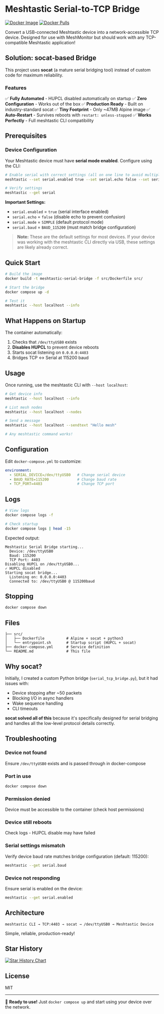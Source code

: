 # Meshtastic Serial-to-TCP Bridge
[![Docker Image](https://ghcr-badge.egpl.dev/yeraze/meshtastic-serial-bridge/latest_tag?color=%235b4566&ignore=latest,main&label=version&trim=)](https://github.com/Yeraze/meshmonitor/pkgs/container/meshtastic-serial-bridge)
[![Docker Pulls](https://ghcr-badge.egpl.dev/yeraze/meshtastic-serial-bridge/size?color=%235b4566&tag=latest&label=image%20size&trim=)](https://github.com/Yeraze/meshmonitor/pkgs/container/meshtastic-serial-bridge)

Convert a USB-connected Meshtastic device into a network-accessible TCP device.  Designed for use with MeshMonitor but should work with any TCP-compatible Meshtastic application!

## Solution: socat-based Bridge

This project uses **socat** (a mature serial bridging tool) instead of custom code for maximum reliability.

### Features

✅ **Fully Automated** - HUPCL disabled automatically on startup
✅ **Zero Configuration** - Works out of the box
✅ **Production Ready** - Built on industry-standard socat
✅ **Tiny Footprint** - Only ~47MB Alpine image
✅ **Auto-Restart** - Survives reboots with `restart: unless-stopped`
✅ **Works Perfectly** - Full meshtastic CLI compatibility

## Prerequisites

### Device Configuration

Your Meshtastic device must have **serial mode enabled**. Configure using the CLI:

```bash
# Enable serial with correct settings (all on one line to avoid multiple reboots)
meshtastic --set serial.enabled true --set serial.echo false --set serial.mode SIMPLE --set serial.baud BAUD_115200

# Verify settings
meshtastic --get serial
```

**Important Settings:**
- `serial.enabled` = `true` (serial interface enabled)
- `serial.echo` = `false` (disable echo to prevent confusion)
- `serial.mode` = `SIMPLE` (default protocol mode)
- `serial.baud` = `BAUD_115200` (must match bridge configuration)

> **Note:** These are the default settings for most devices. If your device was working with the meshtastic CLI directly via USB, these settings are likely already correct.

## Quick Start

```bash
# Build the image
docker build -t meshtastic-serial-bridge -f src/Dockerfile src/

# Start the bridge
docker compose up -d

# Test it
meshtastic --host localhost --info
```

## What Happens on Startup

The container automatically:
1. Checks that `/dev/ttyUSB0` exists
2. **Disables HUPCL** to prevent device reboots
3. Starts socat listening on `0.0.0.0:4403`
4. Bridges TCP ↔ Serial at 115200 baud

## Usage

Once running, use the meshtastic CLI with `--host localhost`:

```bash
# Get device info
meshtastic --host localhost --info

# List mesh nodes
meshtastic --host localhost --nodes

# Send a message
meshtastic --host localhost --sendtext "Hello mesh"

# Any meshtastic command works!
```

## Configuration

Edit `docker-compose.yml` to customize:

```yaml
environment:
  - SERIAL_DEVICE=/dev/ttyUSB0   # Change serial device
  - BAUD_RATE=115200             # Change baud rate
  - TCP_PORT=4403                # Change TCP port
```

## Logs

```bash
# View logs
docker compose logs -f

# Check startup
docker compose logs | head -15
```

Expected output:
```
Meshtastic Serial Bridge starting...
  Device: /dev/ttyUSB0
  Baud: 115200
  TCP Port: 4403
Disabling HUPCL on /dev/ttyUSB0...
✓ HUPCL disabled
Starting socat bridge...
  Listening on: 0.0.0.0:4403
  Connected to: /dev/ttyUSB0 @ 115200baud
```

## Stopping

```bash
docker compose down
```

## Files

```
├── src/
│   ├── Dockerfile          # Alpine + socat + python3
│   └── entrypoint.sh       # Startup script (HUPCL + socat)
├── docker-compose.yml      # Service definition
└── README.md               # This file
```

## Why socat?

Initially, I created a custom Python bridge (`serial_tcp_bridge.py`), but it had issues with:
- Device stopping after ~50 packets
- Blocking I/O in async handlers
- Wake sequence handling
- CLI timeouts

**socat solved all of this** because it's specifically designed for serial bridging and handles all the low-level protocol details correctly.

## Troubleshooting

### Device not found
Ensure `/dev/ttyUSB0` exists and is passed through in docker-compose

### Port in use
```bash
docker compose down
```

### Permission denied
Device must be accessible to the container (check host permissions)

### Device still reboots
Check logs - HUPCL disable may have failed

### Serial settings mismatch
Verify device baud rate matches bridge configuration (default: 115200):
```bash
meshtastic --get serial.baud
```

### Device not responding
Ensure serial is enabled on the device:
```bash
meshtastic --get serial.enabled
```

## Architecture

```
meshtastic CLI → TCP:4403 → socat → /dev/ttyUSB0 → Meshtastic Device
```

Simple, reliable, production-ready!

## Star History

[![Star History Chart](https://api.star-history.com/svg?repos=yeraze/meshtastic-serial-bridge&type=date&legend=top-left)](https://www.star-history.com/#yeraze/meshtastic-serial-bridge&type=date&legend=top-left)

## License

MIT

---

🎉 **Ready to use!** Just `docker compose up` and start using your device over the network.
